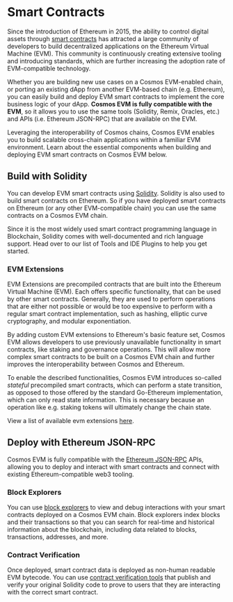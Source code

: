 # Smart Contracts

Since the introduction of Ethereum in 2015,
the ability to control digital assets through [smart contracts](https://ethereum.org/en/smart-contracts/)
has attracted a large community of developers
to build decentralized applications on the Ethereum Virtual Machine (EVM).
This community is continuously creating extensive tooling and introducing standards,
which are further increasing the adoption rate of EVM-compatible technology.

Whether you are building new use cases on a Cosmos EVM-enabled chain,
or porting an existing dApp from another EVM-based chain (e.g. Ethereum),
you can easily build and deploy EVM smart contracts to implement the core business logic of your dApp.
**Cosmos EVM is fully compatible with the EVM**,
so it allows you to use the same tools (Solidity, Remix, Oracles, etc.)
and APIs (i.e. Ethereum JSON-RPC) that are available on the EVM.

Leveraging the interoperability of Cosmos chains,
Cosmos EVM enables you to build scalable cross-chain applications within a familiar EVM environment.
Learn about the essential components when building and deploying EVM smart contracts on Cosmos EVM below.

## Build with Solidity

You can develop EVM smart contracts using [Solidity](https://github.com/ethereum/solidity).
Solidity is also used to build smart contracts on Ethereum.
So if you have deployed smart contracts on Ethereum (or any other EVM-compatible chain)
you can use the same contracts on a Cosmos EVM chain.

Since it is the most widely used smart contract programming language in Blockchain,
Solidity comes with well-documented and rich language support.
Head over to our list of Tools and IDE Plugins to help you get started.

### EVM Extensions

EVM Extensions are precompiled contracts that are built into the Ethereum Virtual Machine (EVM).
Each offers specific functionality, that can be used by other smart contracts.
Generally, they are used to perform operations that are either not possible
or would be too expensive to perform with a regular smart contract
implementation, such as hashing, elliptic curve cryptography, and modular exponentiation.

By adding custom EVM extensions to Ethereum's basic feature set,
Cosmos EVM allows developers to use previously unavailable functionality in smart contracts, like staking and governance operations.
This will allow more complex smart contracts to be built on a Cosmos EVM chain
and further improves the interoperability between Cosmos and Ethereum.

To enable the described functionalities, Cosmos EVM introduces so-called *stateful* precompiled smart contracts,
which can perform a state transition,
as opposed to those offered by the standard Go-Ethereum implementation,
which can only read state information.
This is necessary because an operation like e.g. staking tokens
will ultimately change the chain state.

View a list of available evm extensions [here](./list-evm-extensions.md).

## Deploy with Ethereum JSON-RPC

Cosmos EVM is fully compatible with the [Ethereum JSON-RPC](./../../develop/api/ethereum-json-rpc/) APIs,
allowing you to deploy and interact with smart contracts
and connect with existing Ethereum-compatible web3 tooling.

### Block Explorers

You can use [block explorers](./block-explorers)
to view and debug interactions with your smart contracts deployed on a Cosmos EVM chain.
Block explorers index blocks and their transactions
so that you can search for real-time and historical information about the blockchain,
including data related to blocks, transactions, addresses, and more.

### Contract Verification

Once deployed, smart contract data is deployed as non-human readable EVM bytecode.
You can use [contract verification tools](./tools/contract-verifications)
that publish and verify your original Solidity code
to prove to users that they are interacting with the correct smart contract.
